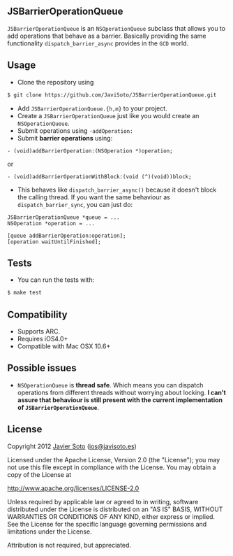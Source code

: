 ## JSBarrierOperationQueue
```JSBarrierOperationQueue``` is an ```NSOperationQueue``` subclass that allows you to add operations that behave as a barrier. Basically providing the same functionality ```dispatch_barrier_async``` provides in the ```GCD``` world.

## Usage

- Clone the repository using

```bash
$ git clone https://github.com/JaviSoto/JSBarrierOperationQueue.git
```

- Add ```JSBarrierOperationQueue.{h,m}``` to your project.
- Create a ```JSBarrierOperationQueue``` just like you would create an ```NSOperationQueue```.
- Submit operations using ```-addOperation:```
- Submit **barrier operations** using:

```objc
- (void)addBarrierOperation:(NSOperation *)operation;
```

or

```objc
- (void)addBarrierOperationWithBlock:(void (^)(void))block;
```

- This behaves like ```dispatch_barrier_async()``` because it doesn't block the calling thread. If you want the same behaviour as ```dispatch_barrier_sync```, you can just do:

```objc
JSBarrierOperationQueue *queue = ...
NSOperation *operation = ...

[queue addBarrierOperation:operation];
[operation waitUntilFinished];
```

## Tests
- You can run the tests with:

```bash
$ make test
```

## Compatibility
- Supports ARC.
- Requires iOS4.0+
- Compatible with Mac OSX 10.6+

## Possible issues
- ```NSOperationQueue``` is **thread safe**. Which means you can dispatch operations from different threads without worrying about locking. **I can't assure that behaviour is still present with the current implementation of ```JSBarrierOperationQueue```**.

## License
Copyright 2012 [Javier Soto](http://twitter.com/javisoto) (ios@javisoto.es)

Licensed under the Apache License, Version 2.0 (the "License");
you may not use this file except in compliance with the License.
You may obtain a copy of the License at

http://www.apache.org/licenses/LICENSE-2.0

Unless required by applicable law or agreed to in writing, software
distributed under the License is distributed on an "AS IS" BASIS,
WITHOUT WARRANTIES OR CONDITIONS OF ANY KIND, either express or implied.
See the License for the specific language governing permissions and
 limitations under the License. 

Attribution is not required, but appreciated.
